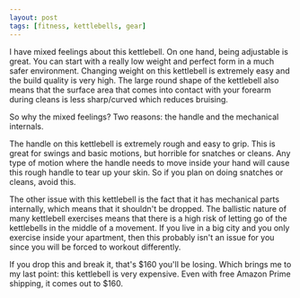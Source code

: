 ```yaml
---
layout: post
tags: [fitness, kettlebells, gear]
---
```

I have mixed feelings about this kettlebell. On one hand, being adjustable is great. You can start with a really low weight and perfect form in a much safer environment. Changing weight on this kettlebell is extremely easy and the build quality is very high. The large round shape of the kettlebell also means that the surface area that comes into contact with your forearm during cleans is less sharp/curved which reduces bruising.

So why the mixed feelings? Two reasons: the handle and the mechanical internals.

The handle on this kettlebell is extremely rough and easy to grip. This is great for swings and basic motions, but horrible for snatches or cleans. Any type of motion where the handle needs to move inside your hand will cause this rough handle to tear up your skin. So if you plan on doing snatches or cleans, avoid this.

The other issue with this kettlebell is the fact that it has mechanical parts internally, which means that it shouldn't be dropped. The ballistic nature of many kettlebell exercises means that there is a high risk of letting go of the kettlebells in the middle of a movement. If you live in a big city and you only exercise inside your apartment, then this probably isn't an issue for you since you will be forced to workout differently.

If you drop this and break it, that's $160 you'll be losing. Which brings me to my last point: this kettlebell is very expensive. Even with free Amazon Prime shipping, it comes out to $160.